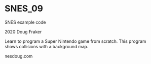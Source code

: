 # SNES_09
SNES example code

2020 Doug Fraker

Learn to program a Super Nintendo game from scratch.
This program shows collisions with a background map.

nesdoug.com

